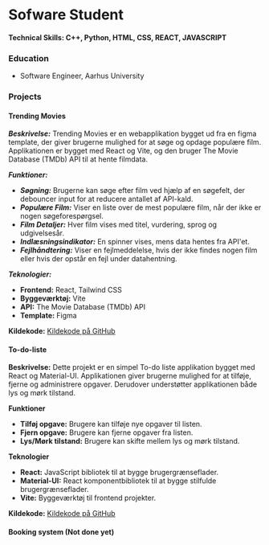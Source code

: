 #  Sofware Student

#### Technical Skills: C++, Python, HTML, CSS, REACT, JAVASCRIPT

### Education
- Software Engineer, Aarhus University

### Projects

#### Trending Movies
***Beskrivelse:***
Trending Movies er en webapplikation bygget ud fra en figma template, der giver brugerne mulighed for at søge og opdage populære film. 
Applikationen er bygget med React og Vite, og den bruger The Movie Database (TMDb) API til at hente filmdata.

***Funktioner:***
- ***Søgning:*** Brugerne kan søge efter film ved hjælp af en søgefelt, der debouncer input for at reducere antallet af API-kald.
- ***Populære Film:*** Viser en liste over de mest populære film, når der ikke er nogen søgeforespørgsel.
- ***Film Detaljer:*** Hver film vises med titel, vurdering, sprog og udgivelsesår.
- ***Indlæsningsindikator:*** En spinner vises, mens data hentes fra API'et.
- ***Fejlhåndtering:*** Viser en fejlmeddelelse, hvis der ikke findes nogen film eller hvis der opstår en fejl under datahentning.

***Teknologier:***
- **Frontend:** React, Tailwind CSS
- **Byggeværktøj:** Vite
- **API:** The Movie Database (TMDb) API
- **Template:** Figma

**Kildekode:**
[Kildekode på GitHub](https://github.com/dit-github-canhforresten/trending-movies)

#### To-do-liste
**Beskrivelse:**
Dette projekt er en simpel To-do liste applikation bygget med React og Material-UI. Applikationen giver brugerne mulighed for at tilføje, fjerne og administrere opgaver. Derudover understøtter applikationen både lys og mørk tilstand.

**Funktioner**
- **Tilføj opgave:** Brugere kan tilføje nye opgaver til listen.
- **Fjern opgave:** Brugere kan fjerne opgaver fra listen.
- **Lys/Mørk tilstand:** Brugere kan skifte mellem lys og mørk tilstand.

**Teknologier**
- **React:** JavaScript bibliotek til at bygge brugergrænseflader.
- **Material-UI:** React komponentbibliotek til at bygge stilfulde brugergrænseflader.
- **Vite:** Byggeværktøj til frontend projekter.

**Kildekode:**
[Kildekode på GitHub](https://github.com/dit-github-canhforresten/trending-movies)

#### Booking system (Not done yet)
